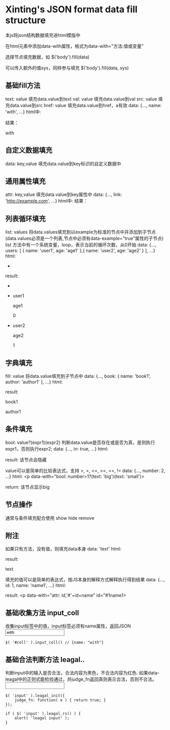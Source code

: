 # Xinting's JSON format data fill structure #
本js将json结构数据填充进html模版中

在html元素中添加data-with属性，格式为data-with="方法:值或变量"

选择节点填充数据，如
    $('body').fill(data)
    
可以传入额外的值sys，同样参与填充
    $('body').fill(data, sys)

## 基础fill方法 ##
text: value 填充data.value到text
val: value 填充data.value到val
src: value 填充data.value到src
href: value 填充data.value到href，a有效
    data:
        {...,
        name: 'with',
        ...}
    html中:
        <p data-with="text: name"></p>
    结果：
        <p data-with="text: name">with</p>
## 自定义数据填充 ##
data: key,value 填充data.value到key标识的自定义数据中

## 通用属性填充 ##
attr: key,value 填充data.value到key属性中
    data:
        {...,
        link: 'http://example.com',
        ...}
    html中:
        <a data-with="attr: href,link"></a>
    结果：
        <a href="http://example.com" data-with="attr: href,link"></a>
			
## 列表循环填充 ##
list: values 将data.values填充到以example为标准的节点中并添加到子节点
(data.values必须是一个列表,节点中必须有data-example="true"属性的子节点)
list 方法中有一个系统变量，loop，表示当前的循环次数，从0开始
    data: 
        {...,
        users: [
            {
                name: 'user1',
                age: 'age1'
            },{
                name: 'user2',
                age: 'age2'
            }
        ],
        ...}
    html:
        <ul data-with="list: users">
            <li data-example="true">
                <p data-with="text: name"></p>
                <p data-with="text: age"></p>
                <p data-with="text: loop"></p>
            </li>
        </ul>
    result:
        <ul data-with="list: users">
            <li  data-example="true">
                <p data-with="text: name"></p>
                <p data-with="text: age"></p>
            </li>
            <li>
                <p data-with="text: name">user1</p>
                <p data-with="text: age">age1</p>
                    <p data-with="text: loop">0</p>
            </li>
            <li>
                <p data-with="text: name">user2</p>
                <p data-with="text: age">age2</p>
                <p data-with="text: loop">1</p>
            </li>
        </ul>

## 字典填充 ##
fill: value 将data.value填充到子节点中
    data: 
        {...,
        book: {
            name: 'book1',
            author: 'author1'
        },
        ...}
    html:
        <div data-with="fill: book">
            <p data-with="text: name"></p>
            <p data-with="text: author"></p>
        </div>
    result:
        <div data-with="fill: book">
            <p data-with="text: name">book1</p>
            <p data-with="text: author">author1</p>
        </div>
## 条件填充 ##
bool: value?(expr1)(expr2) 判断data.value是否存在或是否为真，是则执行expr1，否则执行expr2;
    data:
        {...,
        in: true,
        ...}
    html:
        <p data-with="bool: in?(show)(hide)"></p>
    result:
        该节点会隐藏
        
value可以是简单的比较表达式，支持 >, <, <=, >=, ==, !=
    data:
        {..., number: 2, ...}
    html:
        <p data-with="bool: number>1?(text: 'big')(text: 'small')></p>
    return:
        该节点显示big
        
## 节点操作 ##
通常与条件填充配合使用
show
hide
remove
    
## 附注 ##
如果只有方法，没有值，则填充data本身
data: 'text'
html: <p data-with="text"></p>
result: <p data-with="text">text</p>
	
填充的值可以是简单的表达式，按JS本身的解释方式解释执行得到结果
    data: 
        {...,
        id: 1,
        name: 'name1',
        ...}
    html:
        <p data-with="attr: id,'#'+id+name"></p>
    result:
        <p data-with="attr: id,'#'+id+name" id="#1name1></p>
        
## 基础收集方法 input_coll ##
收集input标签中的值，input标签必须有name属性，返回JSON
    <input id="coll" name="name" value="with" />
    
    $( '#coll' ).input_coll() // {name: "with"}
    
## 基础合法判断方法 leagal..  ##
判断input中的输入是否合法，合法内容为黑色，不合法内容为红色. 如果data-leagal中的正则式能检验通过，并judge_fn返回真则表示合法，否则不合法。
    <input data-leagal="^\d+$" />
    
    $( 'input' ).leagal_init({
        judge_fn: function( e ) { return true; }
    });
    
    if ( $( 'input' ).leagal_rs() ) {
        alert( 'leagal input' );
    }